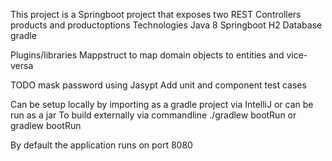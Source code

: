 This project is a Springboot project that exposes two REST Controllers
products and productoptions
Technologies
Java 8
Springboot
H2 Database
gradle

Plugins/libraries
Mappstruct to map domain objects to entities and vice-versa

TODO
mask password using Jasypt
Add unit and component test cases

Can be setup locally by importing as a gradle project via IntelliJ
or can be run as a jar
To build externally via commandline
./gradlew bootRun or
gradlew bootRun

By default the application runs on port 8080